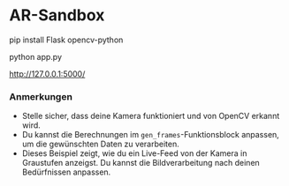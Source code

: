 # AR-Sandbox

pip install Flask opencv-python

python app.py

http://127.0.0.1:5000/

### Anmerkungen

- Stelle sicher, dass deine Kamera funktioniert und von OpenCV erkannt wird.
- Du kannst die Berechnungen im `gen_frames`-Funktionsblock anpassen, um die gewünschten Daten zu verarbeiten.
- Dieses Beispiel zeigt, wie du ein Live-Feed von der Kamera in Graustufen anzeigst. Du kannst die Bildverarbeitung nach deinen Bedürfnissen anpassen.